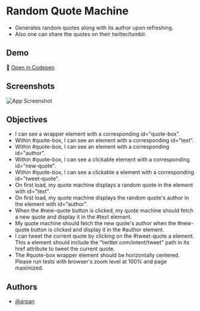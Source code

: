 
# Random Quote Machine

* Generates random quotes along with its author upon refreshing.
* Also one can share the quotes on their twitter/tumblr.

## Demo

🔗 [Open in Codepen](https://codepen.io/arpan-m/full/JjpOjRw)

## Screenshots

![App Screenshot](https://github.com/mrArpanM/fCC-FED/blob/main/RandomQuoteMachine/assets/RandomQuoteMachine-SS.png?raw=true)

## Objectives

* I can see a wrapper element with a corresponding id="quote-box".
* Within #quote-box, I can see an element with a corresponding id="text".
* Within #quote-box, I can see an element with a corresponding id="author".
* Within #quote-box, I can see a clickable element with a corresponding id="new-quote".
* Within #quote-box, I can see a clickable a element with a corresponding id="tweet-quote".
* On first load, my quote machine displays a random quote in the element with id="text".
* On first load, my quote machine displays the random quote's author in the element with id="author".
* When the #new-quote button is clicked, my quote machine should fetch a new quote and display it in the #text element.
* My quote machine should fetch the new quote's author when the #new-quote button is clicked and display it in the #author element.
* I can tweet the current quote by clicking on the #tweet-quote a element. This a element should include the "twitter.com/intent/tweet" path in its href attribute to tweet the current quote.
* The #quote-box wrapper element should be horizontally centered. Please run tests with browser's zoom level at 100% and page maximized.

## Authors

- [@arpan](https://www.github.com/mrArpanM)
